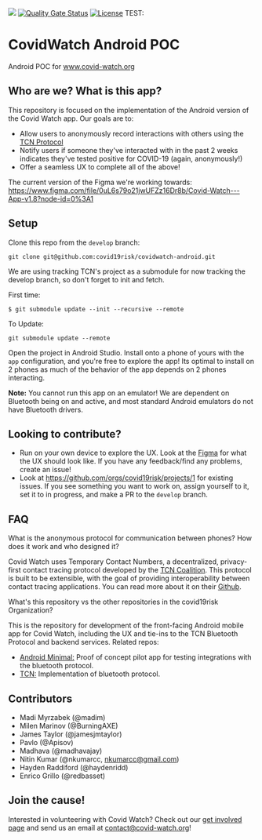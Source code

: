 ![](https://github.com/covid19risk/covidwatch-android/workflows/Develop%20Branch%20CI/badge.svg)
[![Quality Gate Status](https://sonarcloud.io/api/project_badges/measure?project=covid19risk_covidwatch-android&metric=alert_status)](https://sonarcloud.io/dashboard?id=covid19risk_covidwatch-android)
[![License](https://img.shields.io/badge/License-Apache%202.0-blue.svg)](https://opensource.org/licenses/Apache-2.0)
TEST:
# CovidWatch Android POC
Android POC for www.covid-watch.org

## Who are we? What is this app?

This repository is focused on the implementation of the Android version of the Covid Watch app. Our goals are to:
- Allow users to anonymously record interactions with others using the [TCN Protocol](https://github.com/TCNCoalition/tcn-client-android)
- Notify users if someone they've interacted with in the past 2 weeks indicates they've tested positive for COVID-19 (again, anonymously!)
- Offer a seamless UX to complete all of the above!

The current version of the Figma we're working towards: https://www.figma.com/file/0uL6s79o21jwUFZz16Dr8b/Covid-Watch---App-v1.8?node-id=0%3A1

## Setup

Clone this repo from the `develop` branch:

```
git clone git@github.com:covid19risk/covidwatch-android.git
```

We are using tracking TCN's project as a submodule for now tracking the develop branch, so don't forget to init and fetch.

First time:

```
$ git submodule update --init --recursive --remote
```

To Update:

```
git submodule update --remote
```

Open the project in Android Studio. Install onto a phone of yours with the `app` configuration, and you're free to explore the app! Its optimal to install on 2 phones as much of the behavior of the app depends on 2 phones interacting.

**Note:** You cannot run this app on an emulator! We are dependent on Bluetooth being on and active, and most standard Android emulators do not have Bluetooth drivers.

## Looking to contribute?

- Run on your own device to explore the UX. Look at the [Figma](https://www.figma.com/file/0uL6s79o21jwUFZz16Dr8b/Covid-Watch---App-v1.8?node-id=0%3A1) for what the UX should look like. If you have any feedback/find any problems, create an issue!
- Look at https://github.com/orgs/covid19risk/projects/1 for existing issues. If you see something you want to work on, assign yourself to it, set it to in progress, and make a PR to the `develop` branch.

## FAQ

What is the anonymous protocol for communication between phones? How does it work and who designed it?

Covid Watch uses Temporary Contact Numbers, a decentralized, privacy-first contact tracing protocol developed by the [TCN Coalition](https://tcn-coalition.org/). This protocol is built to be extensible, with the goal of providing interoperability between contact tracing applications. You can read more about it on their [Github](https://github.com/TCNCoalition/TCN).

What's this repository vs the other repositories in the covid19risk Organization?

This is the repository for development of the front-facing Android mobile app for Covid Watch, including the UX and tie-ins to the TCN Bluetooth Protocol and backend services. Related repos:
- [Android Minimal:](https://github.com/covid19risk/covidwatch-android-minimal) Proof of concept pilot app for testing integrations with the bluetooth protocol.
- [TCN:](https://github.com/TCNCoalition/tcn-client-android) Implementation of bluetooth protocol.

## Contributors

- Madi Myrzabek (@madim)
- Milen Marinov (@BurningAXE)
- James Taylor (@jamesjmtaylor)
- Pavlo (@Apisov)
- Madhava (@madhavajay)
- Nitin Kumar (@nkumarcc, nkumarcc@gmail.com)
- Hayden Raddiford (@haydenridd)
- Enrico Grillo (@redbasset)

## Join the cause!

Interested in volunteering with Covid Watch? Check out our [get involved page](https://covid-watch.org/collaborate) and send us an email at contact@covid-watch.org!

